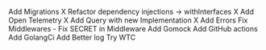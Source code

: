 Add Migrations X
Refactor dependency injections -> withInterfaces X
Add Open Telemetry X
Add Query with new Implementation X
Add Errors
Fix Middlewares - Fix SECRET in Middleware
Add Gomock
Add GitHub actions
Add GolangCi
Add Better log
Try WTC
